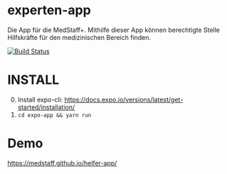 # experten-app
Die App für die MedStaff+. Mithilfe dieser App können berechtigte Stelle Hilfskräfte für den medizinischen Bereich finden.

[![Build Status](https://travis-ci.org/helferplattform/helfer-app.svg?branch=master)](https://travis-ci.org/helferplattform/helfer-app)

# INSTALL
0. Install expo-cli: https://docs.expo.io/versions/latest/get-started/installation/
1. `cd expo-app && yarn run`

# Demo
https://medstaff.github.io/helfer-app/
